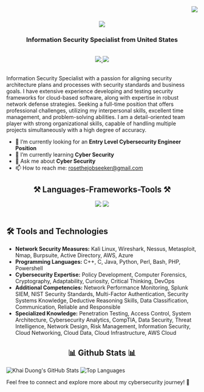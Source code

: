 <img align="right" src="https://visitor-badge.laobi.icu/badge?page_id=RosanaDallien.RosanaDallien" />

<h1 align="center">
    <img src="https://readme-typing-svg.herokuapp.com/?font=Righteous&size=35&center=true&vCenter=true&width=500&height=70&duration=4000&lines=Hi+There!+👋;+I'm+Rosana+Dallien!;" />
</h1>

<h3 align="center">Information Security Specialist from United States</h3>

<br/>

<div align="center"> 
  <a href="#" target="_blank">
    <img src="https://img.shields.io/badge/LinkedIn-0077B5?style=for-the-badge&logo=linkedin&logoColor=white" target="_blank" />
  </a>
  <a href="https://www.thegeekcode.co.uk/" target="_blank">
     <img src="https://img.shields.io/badge/Portfolio-FF5722?style=for-the-badge&logo=todoist&logoColor=white" target="_blank" /> <!-- sqlite, safari, google-chrome are other good icon options -->
  </a>
</div>

<br>


Information Security Specialist with a passion for aligning security architecture plans and processes with security standards and business goals. I have extensive experience developing and testing security frameworks for cloud-based software, along with expertise in robust network defense strategies. Seeking a full-time position that offers professional challenges, utilizing my interpersonal skills, excellent time management, and problem-solving abilities. I am a detail-oriented team player with strong organizational skills, capable of handling multiple projects simultaneously with a high degree of accuracy.

- 🔭 I’m currently looking for an **Entry Level Cybersecurity Engineer Position**
- 🌱 I’m currently learning **Cyber Security**
- 💬 Ask me about **Cyber Security**
- 📫 How to reach me: rosethejobseeker@gmail.com
  

<h2 align="center">⚒️ Languages-Frameworks-Tools ⚒️</h2>
<div align="center">
    <img src="https://skillicons.dev/icons?i=vscode,github,bash,php" />
    <img src="https://skillicons.dev/icons?i=python,mysql,javascript,aws,azure" /><br>
</div>

<br/>

## 🛠️ Tools and Technologies

- **Network Security Measures:** Kali Linux, Wireshark, Nessus, Metasploit, Nmap, Burpsuite, Active Directory, AWS, Azure
- **Programming Languages:** C++, C, Java, Python, Perl, Bash, PHP, Powershell
- **Cybersecurity Expertise:** Policy Development, Computer Forensics, Cryptography, Adaptability, Curiosity, Critical Thinking, DevOps
- **Additional Competencies:** Network Performance Monitoring, Splunk SIEM, NIST Security Standards, Multi-Factor Authentication, Security Systems Knowledge, Deductive Reasoning Skills, Data Classification, Communication, Reliable and Responsible
- **Specialized Knowledge:** Penetration Testing, Access Control, System Architecture, Cybersecurity Analytics, CompTIA, Data Security, Threat Intelligence, Network Design, Risk Management, Information Security, Cloud Networking, Cloud Data, Cloud Infrastructure, AWS Cloud

<h2 align="center">📊 Github Stats 📊</h2>

![Khai Duong's GitHub Stats](https://github-readme-stats.vercel.app/api?username=RosanaDallien&show_icons=true&theme=radical)
![Top Languages](https://github-readme-stats.vercel.app/api/top-langs/?username=RosanaDallien&show_icons=true&theme=radical)


Feel free to connect and explore more about my cybersecurity journey! 🔐
